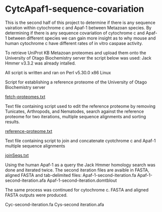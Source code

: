 # CytcApaf1-sequence-covariation

This is the second half of this project to determine if there is any sequence vairation within cytochrome c and Apaf-1 between Metazoan species. By determining if there is any sequence covariation of cytochrome c and Apaf-1 between different species we can gain more insight as to why mouse and human cytochrome c have different rates of in vitro caspase activity. 

To retrieve UniProt KB Metazoan proteomes and upload them onto the University of Otago Biochemistry server the script below was used: Jack Hmmer v3.3.2 was already intalled. 

All script is written and ran on Perl v5.30.0 x86 Linux

Script for establishing a reference proteome of the University of Otago Biochemistry server

[fetch-proteomes.txt](https://github.com/mouch930/CytcApaf1-sequence-covariation/files/10574664/fetch-proteomes.txt)

Text file containing script used to edit the reference proteome by removing Tunicates, Arthropods, and Nematodes, search against the reference proteome for two iterations, multiple sequence alignments and sorting results. 

[reference-proteome.txt](https://github.com/mouch930/CytcApaf1-sequence-covariation/files/10574668/reference-proteome.txt)

Text file containing script to join and concatenate cyotchrome c and Apaf-1 multiple sequence alignments

[joinSeqs.txt](https://github.com/mouch930/CytcApaf1-sequence-covariation/files/10575237/joinSeqs.txt)

Using the human Apaf-1 as a query the Jack Hmmer homology search was done and iterated twice. The second iteration files are avaible in FASTA, aligned FASTA and tab-delimited files:
Apaf-1-second-iteration.fa
Apaf-1-second-iteration.afa
Apaf-1-second-iteration.domtblout

The same process was continued for cytochrome c. FASTA and aligned FASTA outputs were produced. 

Cyc-second-iteration.fa
Cys-second iteration.afa


